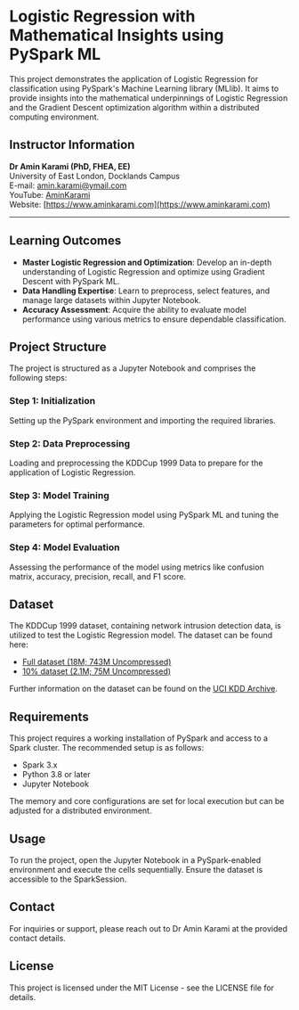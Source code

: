 # Logistic Regression with Mathematical Insights using PySpark ML

This project demonstrates the application of Logistic Regression for classification using PySpark's Machine Learning library (MLlib). It aims to provide insights into the mathematical underpinnings of Logistic Regression and the Gradient Descent optimization algorithm within a distributed computing environment.

## Instructor Information

**Dr Amin Karami (PhD, FHEA, EE)**  
University of East London, Docklands Campus  
E-mail: [amin.karami@ymail.com](mailto:amin.karami@ymail.com)  
YouTube: [AminKarami](https://www.youtube.com/@AminKarami)  
Website: [https://www.aminkarami.com](https://www.aminkarami.com)

---

## Learning Outcomes

- **Master Logistic Regression and Optimization**: Develop an in-depth understanding of Logistic Regression and optimize using Gradient Descent with PySpark ML.
- **Data Handling Expertise**: Learn to preprocess, select features, and manage large datasets within Jupyter Notebook.
- **Accuracy Assessment**: Acquire the ability to evaluate model performance using various metrics to ensure dependable classification.

## Project Structure

The project is structured as a Jupyter Notebook and comprises the following steps:

### Step 1: Initialization
Setting up the PySpark environment and importing the required libraries.

### Step 2: Data Preprocessing
Loading and preprocessing the KDDCup 1999 Data to prepare for the application of Logistic Regression.

### Step 3: Model Training
Applying the Logistic Regression model using PySpark ML and tuning the parameters for optimal performance.

### Step 4: Model Evaluation
Assessing the performance of the model using metrics like confusion matrix, accuracy, precision, recall, and F1 score.

## Dataset

The KDDCup 1999 dataset, containing network intrusion detection data, is utilized to test the Logistic Regression model. The dataset can be found here:

- [Full dataset (18M; 743M Uncompressed)](https://kdd.ics.uci.edu/databases/kddcup99/kddcup.data.gz)
- [10% dataset (2.1M; 75M Uncompressed)](https://kdd.ics.uci.edu/databases/kddcup99/kddcup.data_10_percent.gz)

Further information on the dataset can be found on the [UCI KDD Archive](https://kdd.ics.uci.edu/databases/kddcup99/kddcup99.html).

## Requirements

This project requires a working installation of PySpark and access to a Spark cluster. The recommended setup is as follows:

- Spark 3.x
- Python 3.8 or later
- Jupyter Notebook

The memory and core configurations are set for local execution but can be adjusted for a distributed environment.

## Usage

To run the project, open the Jupyter Notebook in a PySpark-enabled environment and execute the cells sequentially. Ensure the dataset is accessible to the SparkSession.

## Contact

For inquiries or support, please reach out to Dr Amin Karami at the provided contact details.

## License

This project is licensed under the MIT License - see the LICENSE file for details.

